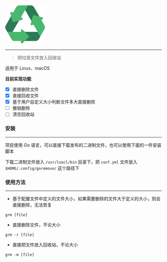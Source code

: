 ![](picture/recycling.png)

----

> 把垃圾文件放入回收站

适用于 Linux、macOS

**目前实现功能**

- [x] 直接删除文件
- [x] 直接回收文件
- [x] 基于用户自定义大小判断文件多大直接删除
- [ ] 撤销删除
- [ ] 清空回收站

### 安装

----

项目使用 Go 语言，可以直接下载发布的二进制文件，也可以使用下面的一件安装脚本

下载二进制文件放入 `/usr/loacl/bin` 目录下，把 `conf.yml` 文件放入 `$HOME/.config/goremove/` 这个路径下

### 使用方法

----

* 基于配置文件中定义的文件大小，如果需要删除的文件大于定义的大小，则会直接删除，无法恢复

```shell
grm [file]
```

* 直接删除文件，不论大小

```shell
grm -r [file]
```

* 直接把文件放入回收站，不论大小

```shell
grm -m [file]
```

